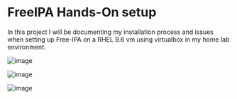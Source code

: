 # FreeIPA Hands-On setup

In this project I will be documenting my installation process and issues when setting up Free-IPA on a RHEL 9.6 vm using virtualbox in my home lab environment.

![image](https://github.com/user-attachments/assets/0b970fdf-00e6-479a-9261-f42c1cea59ac)

![image](https://github.com/user-attachments/assets/85c38b61-7d93-4271-9915-4054472d2120)

![image](https://github.com/user-attachments/assets/0e47aa71-0c47-48a5-add6-94976e7133e2)
